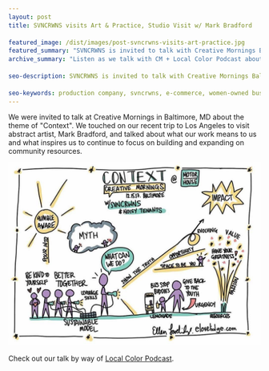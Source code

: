 ```yaml
---
layout: post
title: SVNCRWNS visits Art & Practice, Studio Visit w/ Mark Bradford

featured_image: /dist/images/post-svncrwns-visits-art-practice.jpg
featured_summary: "SVNCRWNS is invited to talk with Creative Mornings Baltimore on the theme of 'Context', their work in the community and what they are planning with the Baltimore Museum of Art x Mark Bradford partnership"
archive_summary: "Listen as we talk with CM + Local Color Podcast about context"

seo-description: SVNCRWNS is invited to talk with Creative Mornings Baltimore on the theme of 'Context', their work in the community and what they are planning with the Baltimore Museum of Art x Mark Bradford partnership

seo-keywords: production company, svncrwns, e-commerce, women-owned businesses, creative team, consulting, business operations, launch my brand, manage my brand, photography, videography, special projects
---
```

We were invited to talk at Creative Mornings in Baltimore, MD about the theme of "Context".  We touched on our recent trip to Los Angeles to visit abstract artist, Mark Bradford, and talked about what our work means to us and what inspires us to continue to focus on building and expanding on community resources.

![SVNCRWNS X Creative Mornings "Context" Keynote](/dist/images/post_creative_mornings.jpg)

Check out our talk by way of [Local Color Podcast](http://www.localcolorpodcast.com/2018/01/26/episode-51-creative-mornings-panel/).
